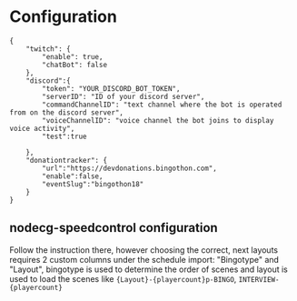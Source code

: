# Configuration

```
{
	"twitch": {
		"enable": true,
		"chatBot": false
	},
	"discord":{
		"token": "YOUR_DISCORD_BOT_TOKEN",
		"serverID": "ID of your discord server",
		"commandChannelID": "text channel where the bot is operated from on the discord server",
		"voiceChannelID": "voice channel the bot joins to display voice activity",
		"test":true
					
	},
	"donationtracker": {
		"url":"https://devdonations.bingothon.com",
		"enable":false,
		"eventSlug":"bingothon18"
	}
}
```

## nodecg-speedcontrol configuration
Follow the instruction there, however choosing the correct, next layouts requires 2 custom columns under the schedule import: "Bingotype" and "Layout", bingotype is used to determine the order of scenes and layout is used to load the scenes like `{Layout}-{playercount}p-BINGO`, `INTERVIEW-{playercount}`